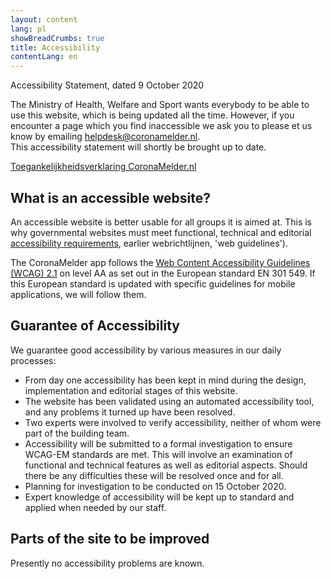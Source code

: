 ```yaml
---
layout: content
lang: pl
showBreadCrumbs: true
title: Accessibility
contentLang: en
---
```


Accessibility Statement, dated 9 October 2020

<p class="md-block-lead md-text-color-RO-donkerblauw" markdown="1">
  The Ministry of Health, Welfare and Sport wants everybody to be able to use this website, which is being updated all the time. However, if you encounter a page which you find inaccessible we ask you to please et us know by emailing  <a href="mailto:helpdesk@coronamelder.nl?subject={{ site.data.translations.accessibility-in-app-email-subject[page.lang] }}">helpdesk@coronamelder.nl</a>. <br />
  This accessibility statement will shortly be brought up to date.
</p>

[Toegankelijkheidsverklaring CoronaMelder.nl](https://www.toegankelijkheidsverklaring.nl/register/3214)


## What is an accessible website?

An accessible website is better usable for all groups it is aimed at. This is why governmental websites must meet functional, technical and editorial [accessibility requirements](https://www.digitoegankelijk.nl/), earlier webrichtlijnen, 'web guidelines').

The CoronaMelder app follows the [Web Content Accessibility Guidelines (WCAG) 2.1](https://www.w3.org/TR/2018/REC-WCAG21-20180605/) on level AA as set out in the European standard EN 301 549. If this European standard is updated with specific guidelines for mobile applications, we will follow them.


## Guarantee of Accessibility

We guarantee good accessibility by various measures in our daily processes:

- From day one accessibility has been kept in mind during the design, implementation and editorial stages of this website.
- The website has been validated using an automated accessibility tool, and any problems it turned up have been resolved.
- Two experts were involved to verify accessibility, neither of whom were part of the building team.
- Accessibility will be submitted to a formal investigation to ensure WCAG-EM standards are met. This will involve an examination of functional and technical features as well as editorial aspects. Should there be any difficulties these will be resolved once and for all.
- Planning for investigation to be conducted on 15 October 2020.
- Expert knowledge of accessibility will be kept up to standard and applied when needed by our staff.


## Parts of the site to be improved 

Presently no accessibility problems are known.
